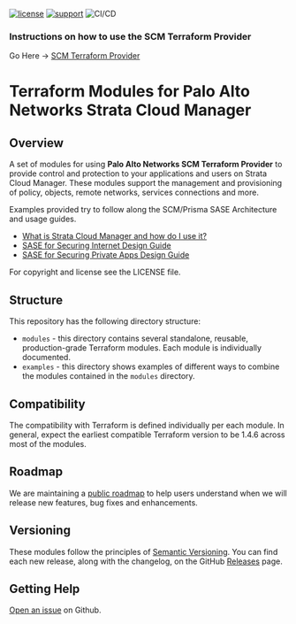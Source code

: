 [![license](https://img.shields.io/badge/license-MIT-blue.svg)](./LICENSE) [![support](https://img.shields.io/badge/Support%20Level-Community-yellowgreen)](./SUPPORT.md)
![CI/CD](https://github.com/PaloAltoNetworks/terraform-scm-access-modules/actions/workflows/ci.yml/badge.svg)


### Instructions on how to use the SCM Terraform Provider
Go Here &rarr; [SCM Terraform Provider](https://registry.terraform.io/providers/PaloAltoNetworks/scm/latest/docs)


# Terraform Modules for Palo Alto Networks Strata Cloud Manager


## Overview

A set of modules for using **Palo Alto Networks SCM Terraform Provider** to provide control and protection
to your applications and users on Strata Cloud Manager. These modules support the management and provisioning
of policy, objects, remote networks, services connections and more.

Examples provided try to follow along the SCM/Prisma SASE Architecture and usage guides.
* [What is Strata Cloud Manager and how do I use it?](https://docs.paloaltonetworks.com/cloud-management)
* [SASE for Securing Internet Design Guide ](https://www.paloaltonetworks.com/resources/guides/sase-securing-internet-design-guide)
* [SASE for Securing Private Apps Design Guide](https://www.paloaltonetworks.com/resources/guides/sase-securing-private-apps-design-guide)

For copyright and license see the LICENSE file.

## Structure

This repository has the following directory structure:

* `modules` - this directory contains several standalone, reusable, production-grade Terraform modules. Each module is individually documented.
* `examples` - this directory shows examples of different ways to combine the modules contained in the
  `modules` directory.

## Compatibility

The compatibility with Terraform is defined individually per each module. In general, expect the earliest compatible
Terraform version to be 1.4.6 across most of the modules.

## Roadmap

We are maintaining a [public roadmap](https://github.com/orgs/PaloAltoNetworks/projects/52/views/1) to help users understand when we will release new features, bug fixes and enhancements.

## Versioning

These modules follow the principles of [Semantic Versioning](http://semver.org/). You can find each new release,
along with the changelog, on the GitHub [Releases](https://github.com/PaloAltoNetworks/terraform-scm-access-modules/releases) page.

## Getting Help

[Open an issue](https://github.com/PaloAltoNetworks/terraform-scm-access-modules/issues) on Github.
